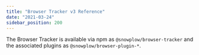 ```yaml
---
title: "Browser Tracker v3 Reference"
date: "2021-03-24"
sidebar_position: 200
---
```


The Browser Tracker is available via npm as `@snowplow/browser-tracker` and the associated plugins as `@snowplow/browser-plugin-*`.
